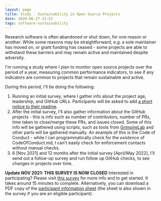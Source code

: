 ```yaml
---
layout: page
title: Study - Sustainability in Open Source Projects
date: 2020-06-27 15:52
tags: software-sustainability
---
```


Research software is often abandoned or shut down, for one reason or another. While some reasons may be straightforward, e.g. a sole maintainer has moved on, or grant funding has ceased - some projects are able to withstand these barriers and may remain active and maintained despite adversity.

I'm running a study where I plan to monitor open source projects over the period of a year, measuring common performance indicators, to see if any indicators are common to projects that remain sustainable and active.

During this period, I'll be doing the following:

1. Running an initial survey, where I gather info about the project age, leadership, and GitHub URLs. Participants will be asked to add [a short notice to their readme](readme_notice).
2. After the initial survey, I'll also gather information about the GitHub projects - this is info such as number of contributors, number of PRs, time taken to close/merge these PRs, and issues closed. Some of this info will be gathered using scripts, such as tools from [GrimoireLab](https://chaoss.github.io/grimoirelab/) and other parts will be gathered manually. An example of this is the Code of Conduct - while I can programmatically check for the _existence_ of CodeOfConduct.md, I can't easily check for enforcement contacts without manual checks.
3. 6 [Nov 2021] and 12 months after the initial survey [April/May 2022], I'll send out a follow-up survey and run follow up GitHub checks, to see changes in projects over time.

**Update NOV 2021: THIS SURVEY IS NOW CLOSED** Interested in participating? Please visit [this survey](https://www.qualtrics.manchester.ac.uk/jfe/form/SV_3xuFqrkbUcvQ9vg) for more info and to get started. It takes around 15 minutes to complete. Alternatively, you can download a PDF copy of the [participant information sheet](assets/PIS_sustainable_software.pdf) (the sheet is also shown in the survey if you are an eligible participant).
